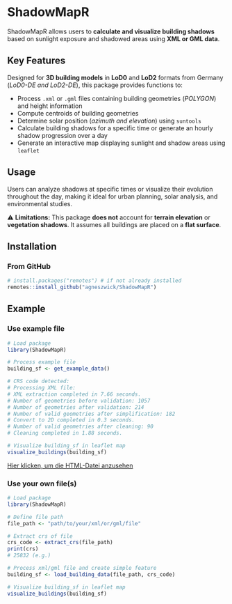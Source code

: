 # ShadowMapR
ShadowMapR allows users to **calculate and visualize building shadows** based on sunlight exposure and shadowed areas using **XML or GML data**.

## Key Features
Designed for **3D building models** in **LoD0** and **LoD2** formats from Germany (*LoD0-DE and LoD2-DE*), this package provides functions to:

- Process `.xml` or `.gml` files containing building geometries (*POLYGON*) and height information
- Compute centroids of building geometries
- Determine solar position (*azimuth and elevation*) using `suntools`
- Calculate building shadows for a specific time or generate an hourly shadow progression over a day
- Generate an interactive map displaying sunlight and shadow areas using `leaflet`

## Usage
Users can analyze shadows at specific times or visualize their evolution throughout the day, making it ideal for urban planning, solar analysis, and environmental studies.

⚠ **Limitations:**
This package **does not** account for **terrain elevation** or **vegetation shadows**. It assumes all buildings are placed on a **flat surface**.


## Installation

### From GitHub 
```r
# install.packages("remotes") # if not already installed
remotes::install_github("agneszwick/ShadowMapR")
```
## Example
### Use example file 
```r
# Load package
library(ShadowMapR)

# Process example file
building_sf <- get_example_data()

# CRS code detected: 
# Processing XML file: 
# XML extraction completed in 7.66 seconds.
# Number of geometries before validation: 1057
# Number of geometries after validation: 214
# Number of valid geometries after simplification: 182
# Convert to 2D completed in 0.3 seconds.
# Number of valid geometries after cleaning: 90
# Cleaning completed in 1.88 seconds.

# Visualize building_sf in leaflet map
visualize_buildings(building_sf)
```
[Hier klicken, um die HTML-Datei anzusehen](https://github.com/agneszwick/ShadowMapR/inst/extdata/first_map_example.html)

### Use your own file(s)
```r
# Load package
library(ShadowMapR)

# Define file path
file_path <- "path/to/your/xml/or/gml/file"

# Extract crs of file
crs_code <- extract_crs(file_path)
print(crs)
# 25832 (e.g.)

# Process xml/gml file and create simple feature 
building_sf <- load_building_data(file_path, crs_code)

# Visualize building_sf in leaflet map
visualize_buildings(building_sf)
```
